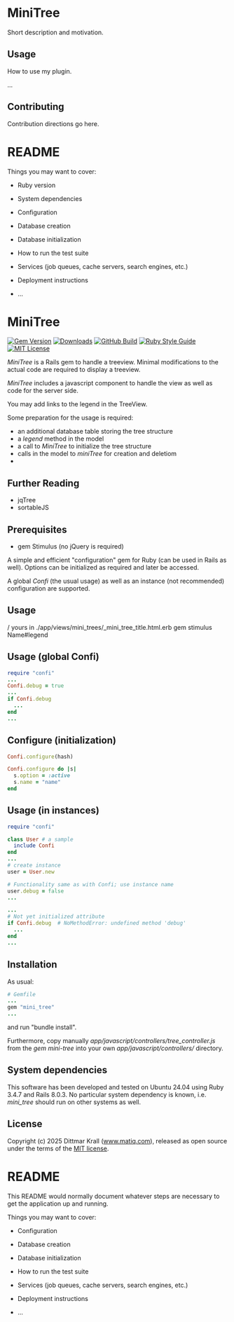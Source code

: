 # MiniTree
Short description and motivation.

## Usage
How to use my plugin.

...
## Contributing
Contribution directions go here.

# README

Things you may want to cover:

* Ruby version

* System dependencies

* Configuration

* Database creation

* Database initialization

* How to run the test suite

* Services (job queues, cache servers, search engines, etc.)

* Deployment instructions

* ...

# MiniTree

[![Gem Version](https://img.shields.io/gem/v/mini_tree?color=168AFE&logo=rubygems&logoColor=FE1616)](https://rubygems.org/gems/mini_tree)
[![Downloads](https://img.shields.io/gem/dt/mini_tree?color=168AFE&logo=rubygems&logoColor=FE1616)](https://rubygems.org/gems/mini_tree)
[![GitHub Build](https://img.shields.io/github/actions/workflow/status/matique/mini_tree/rake.yml?logo=github)](https://github.com/matique/mini_tree/actions/workflows/rake.yml)
[![Ruby Style Guide](https://img.shields.io/badge/code_style-standard-168AFE.svg)](https://github.com/standardrb/standard)
[![MIT License](https://img.shields.io/badge/license-MIT-168AFE.svg)](http://choosealicense.com/licenses/mit/)

_MiniTree_ is a Rails gem to handle a treeview.
Minimal modifications to the actual code are required to display a treeview.

_MiniTree_ includes a javascript component to handle the view
as well as code for the server side.

You may add links to the legend in the TreeView.

Some preparation for the usage is required:
- an additional database table storing the tree structure
- a _legend_ method in the model
- a call to _MiniTree_ to initialize the tree structure
- calls in the model to _miniTree_ for creation and deletiom
-

## Further Reading
- jqTree
- sortableJS

## Prerequisites

- gem Stimulus (no jQuery is required)



A simple and efficient "configuration" gem for Ruby
(can be used in Rails as well).
Options can be initialized as required and later be accessed.

A global *Confi* (the usual usage)
as well as an instance (not recommended) configuration
are supported.

## Usage


/ yours in ./app/views/mini_trees/_mini_tree_title.html.erb
gem stimulus
Name#legend


## Usage (global Confi)

~~~~ruby
require "confi"
...
Confi.debug = true
...
if Confi.debug
  ...
end
...
~~~~


## Configure (initialization)

~~~~ruby
Confi.configure(hash)
~~~~

~~~~ruby
Confi.configure do |s|
  s.option = :active
  s.name = "name"
end
~~~~


## Usage (in instances)

~~~~ruby
require "confi"

class User # a sample
  include Confi
end
...
# create instance
user = User.new

# Functionality same as with Confi; use instance name
user.debug = false
...
~~~~

~~~~ruby
...
# Not yet initialized attribute
if Confi.debug  # NoMethodError: undefined method 'debug'
  ...
end
...
~~~~


## Installation

As usual:

~~~~ruby
# Gemfile
...
gem "mini_tree"
...
~~~~

and run "bundle install".

Furthermore, copy manually *app/javascript/controllers/tree_controller.js*
from the _gem  mini-tree_
into your own _app/javascript/controllers/_ directory.

## System dependencies

This software has been developed and tested
on Ubuntu 24.04
using Ruby 3.4.7
and Rails 8.0.3.
No particular system dependency is known,
i.e. *mini_tree* should run on other systems as well.

## License

Copyright (c) 2025 Dittmar Krall (www.matiq.com),
released as open source under the terms of the
[MIT license](https://opensource.org/licenses/MIT).




# README

This README would normally document whatever steps are necessary to get the
application up and running.

Things you may want to cover:

* Configuration

* Database creation

* Database initialization

* How to run the test suite

* Services (job queues, cache servers, search engines, etc.)

* Deployment instructions

* ...
